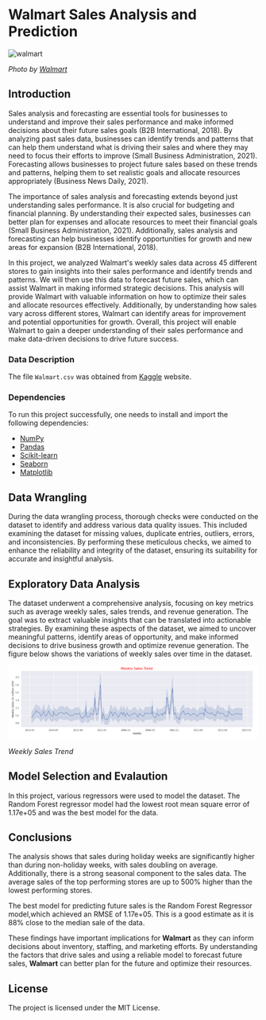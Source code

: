 # Walmart Sales Analysis and Prediction 

<img src="https://cdn.corporate.walmart.com/dims4/WMT/26fb832/2147483647/strip/true/crop/2400x1332+0+134/resize/980x544!/quality/90/?url=https%3A%2F%2Fcdn.corporate.walmart.com%2Fb6%2Fc6%2F5e1cb86e49f6948b3298e76c1123%2Fpress-hero-1.jpg" alt="walmart" style="max-width: 100%;">

*Photo by [Walmart](https://cdn.corporate.walmart.com/dims4/WMT/26fb832/2147483647/strip/true/crop/2400x1332+0+134/resize/980x544!/quality/90/?url=https%3A%2F%2Fcdn.corporate.walmart.com%2Fb6%2Fc6%2F5e1cb86e49f6948b3298e76c1123%2Fpress-hero-1.jpg)*

## Introduction
Sales analysis and forecasting are essential tools for businesses to understand and improve their sales performance and make informed decisions about their future sales goals (B2B International, 2018). By analyzing past sales data, businesses can identify trends and patterns that can help them understand what is driving their sales and where they may need to focus their efforts to improve (Small Business Administration, 2021). Forecasting allows businesses to project future sales based on these trends and patterns, helping them to set realistic goals and allocate resources appropriately (Business News Daily, 2021).

The importance of sales analysis and forecasting extends beyond just understanding sales performance. It is also crucial for budgeting and financial planning. By understanding their expected sales, businesses can better plan for expenses and allocate resources to meet their financial goals (Small Business Administration, 2021). Additionally, sales analysis and forecasting can help businesses identify opportunities for growth and new areas for expansion (B2B International, 2018).

In this project, we analyzed Walmart's weekly sales data across 45 different stores to gain insights into their sales performance and identify trends and patterns. We will then use this data to forecast future sales, which can assist Walmart in making informed strategic decisions. This analysis will provide Walmart with valuable information on how to optimize their sales and allocate resources effectively. Additionally, by understanding how sales vary across different stores, Walmart can identify areas for improvement and potential opportunities for growth. Overall, this project will enable Walmart to gain a deeper understanding of their sales performance and make data-driven decisions to drive future success.

### Data Description
The file `Walmart.csv` was obtained from [Kaggle](https://www.kaggle.com/datasets/yasserh/walmart-dataset) website.
### Dependencies
To run this project successfully, one needs to install and import the following dependencies:
- [NumPy](https://numpy.org)
- [Pandas](https://pandas.pydata.org)
- [Scikit-learn](https://scikit-learn.org/stable/)
- [Seaborn](https://seaborn.pydata.org)
- [Matplotlib](https://matplotlib.org)

## Data Wrangling 
During the data wrangling process, thorough checks were conducted on the dataset to identify and address various data quality issues. This included examining the dataset for missing values, duplicate entries, outliers, errors, and inconsistencies. By performing these meticulous checks, we aimed to enhance the reliability and integrity of the dataset, ensuring its suitability for accurate and insightful analysis.

## Exploratory Data Analysis
The dataset underwent a comprehensive analysis, focusing on key metrics such as average weekly sales, sales trends, and revenue generation. The goal was to extract valuable insights that can be translated into actionable strategies. By examining these aspects of the dataset, we aimed to uncover meaningful patterns, identify areas of opportunity, and make informed decisions to drive business growth and optimize revenue generation. The figure below shows the variations of weekly sales over time in the dataset.

<img src="weekly_sales_trends.PNG" alt="weekly sales trend" style="max-width: 100%;">

*Weekly Sales Trend*

## Model Selection and Evalaution
In this project, various regressors were used to model the dataset. The Random Forest regressor model had the lowest root mean square error of 1.17e+05 and was the best model for the data.

## Conclusions 
The analysis shows that sales during holiday weeks are significantly higher than during non-holiday weeks, with sales doubling on average. Additionally, there is a strong seasonal component to the sales data. The average sales of the top performing stores are up to 500% higher than the lowest performing stores. 

The best model for predicting future sales is the Random Forest Regressor model,which achieved an RMSE of 1.17e+05. This is a good estimate as it is 88% close to the median sale of the data.

These findings have important implications for **Walmart** as they can inform decisions about inventory, staffing, and marketing efforts. By understanding the factors that drive sales and using a reliable model to forecast future sales, **Walmart** can better plan for the future and optimize their resources. 

## License 
The project is licensed under the MIT License.
